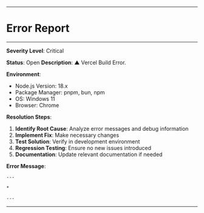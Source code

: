 ******
# Error Report
******
**Severity Level**: Critical

**Status**: Open
**Description**:  ▲ Vercel Build Error.

**Environment**:
- Node.js Version: 18.x
- Package Manager: pnpm, bun, npm
- OS: Windows 11
- Browser: Chrome

**Resolution Steps**:
1. **Identify Root Cause**: Analyze error messages and debug information
2. **Implement Fix**: Make necessary changes
3. **Test Solution**: Verify in development environment
4. **Regression Testing**: Ensure no new issues introduced
5. **Documentation**: Update relevant documentation if needed

**Error Message**:
```
---

*

---
```

******